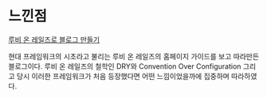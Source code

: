 # 느낀점
[루비 온 레일즈로 블로그 만들기](https://guides.rubyonrails.org/getting_started.html)

현대 프레임워크의 시초라고 불리는 루비 온 레일즈의 홈페이지 가이드를 보고 따라만든 블로그이다.
루비 온 레일즈의 철학인 DRY와 Convention Over Configuration 그리고 당시 이러한 프레임워크가 처음 등장했다면 어떤 느낌이었을까에
집중하며 따라하였다.
